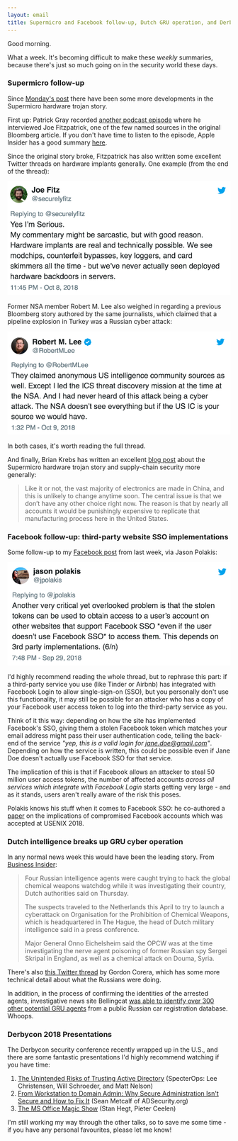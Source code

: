 ```yaml
---
layout: email
title: Supermicro and Facebook follow-up, Dutch GRU operation, and Derbycon talks
---
```


Good morning.

What a week. It's becoming difficult to make these _weekly_ summaries, because there's just so much going on in the security world these days.

### Supermicro follow-up

Since [Monday's post](https://markeldo.com/Supermicro-hardware-trojans-and-BMC-security/) there have been some more developments in the Supermicro hardware trojan story.

First up: Patrick Gray recorded [another podcast episode](https://risky.biz/RB517_feature/) where he interviewed Joe Fitzpatrick, one of the few named sources  in the original Bloomberg article. If you don't have time to listen to the episode, Apple Insider has a good summary [here](https://appleinsider.com/articles/18/10/08/security-researcher-cited-in-bloombergs-china-spy-chip-investigation-casts-doubt-on-storys-veracity).

Since the original story broke, Fitzpatrick has also written some excellent Twitter threads on hardware implants generally. One example (from the end of the thread):

<a href="https://twitter.com/securelyfitz/status/1049415623011266560"><img src="/images/supermicro-fitzpatrick.png" alt="Tweet by Joe Fitzpatrick" class="tweet"/></a>

Former NSA member Robert M. Lee also weighed in regarding a previous Bloomberg story authored by the same journalists, which claimed that a pipeline explosion in Turkey was a Russian cyber attack:

<a href="https://twitter.com/RobertMLee/status/1049617855396933632"><img src="/images/supermicro-lee.png" alt="Tweet by Robert M. Lee" class="tweet"/></a>

In both cases, it's worth reading the full thread.

And finally, Brian Krebs has written an excellent [blog post](https://krebsonsecurity.com/2018/10/supply-chain-security-is-the-whole-enchilada-but-whos-willing-to-pay-for-it/) about the Supermicro hardware trojan story and supply-chain security more generally:

>Like it or not, the vast majority of electronics are made in China, and this is unlikely to change anytime soon. The central issue is that we don’t have any other choice right now. The reason is that by nearly all accounts it would be punishingly expensive to replicate that manufacturing process here in the United States.

### Facebook follow-up: third-party website SSO implementations

Some follow-up to my [Facebook post](https://markeldo.com/Facebook-and-the-trade-off-of-centralised-authentication/) from last week, via Jason Polakis:

<a href="https://twitter.com/jpolakis/status/1046094369831485440"><img src="/images/facebook-sso-polakis.png" alt="Tweet by Jason Polakis" class="tweet"/></a>

I'd highly recommend reading the whole thread, but to rephrase this part: if a third-party service you use (like Tinder or Airbnb) has integrated with Facebook Login to allow single-sign-on (SSO), but you personally don't use this functionality, it may still be possible for an attacker who has a copy of your Facebook user access token to log into the third-party service as you.

Think of it this way: depending on how the site has implemented Facebook's SSO, giving them a stolen Facebook token which matches your email address might pass their user authentication code, telling the back-end of the service _"yep, this is a valid login for jane.doe@gmail.com"_. Depending on how the service is written, this could be possible even if Jane Doe doesn't actually use Facebook SSO for that service.

The implication of this is that if Facebook allows an attacker to steal 50 million user access tokens, the number of affected accounts *across all services which integrate with Facebook Login* starts getting very large - and as it stands, users aren't really aware of the risk this poses.

Polakis knows his stuff when it comes to Facebook SSO: he co-authored a [paper](https://www.cs.uic.edu/~polakis/papers/sso-usenix18.pdf) on the implications of compromised Facebook accounts which was accepted at USENIX 2018.

### Dutch intelligence breaks up GRU cyber operation

In any normal news week this would have been the leading story. From [Business Insider](https://www.businessinsider.com/russia-gru-caught-hacking-into-opcw-via-wifi-dutch-intelligence-says-2018-10):

>Four Russian intelligence agents were caught trying to hack the global chemical weapons watchdog while it was investigating their country, Dutch authorities said on Thursday.
>
>The suspects traveled to the Netherlands this April to try to launch a cyberattack on Organisation for the Prohibition of Chemical Weapons, which is headquartered in The Hague, the head of Dutch military intelligence said in a press conference.
>
>Major General Onno Eichelsheim said the OPCW was at the time investigating the nerve agent poisoning of former Russian spy Sergei Skripal in England, as well as a chemical attack on Douma, Syria.

There's also [this Twitter thread](https://twitter.com/gordoncorera/status/1047788913690140673) by Gordon Corera, which has some more technical detail about what the Russians were doing.

In addition, in the process of confirming the identities of the arrested agents, investigative news site Bellingcat [was able to identify over 300 other potential GRU agents](https://www.bellingcat.com/news/2018/10/04/305-car-registrations-may-point-massive-gru-security-breach/) from a public Russian car registration database. Whoops.

### Derbycon 2018 Presentations

The Derbycon security conference recently wrapped up in the U.S., and there are some fantastic presentations I'd highly recommend watching if you have time:

1. [The Unintended Risks of Trusting Active Directory](https://www.youtube.com/watch?v=-bcWZQCLk_4) (SpecterOps: Lee Christensen, Will Schroeder, and Matt Nelson)
2. [From Workstation to Domain Admin: Why Secure Administration Isn't Secure and How to Fix It](https://www.youtube.com/watch?v=Wdbm2_1tn14) (Sean Metcalf of ADSecurity.org)
3. [The MS Office Magic Show](https://www.youtube.com/watch?v=xY2DIRfqNvA) (Stan Hegt, Pieter Ceelen)

I'm still working my way through the other talks, so to save me some time - if you have any personal favourites, please let me know!